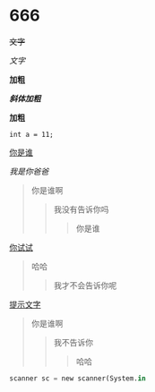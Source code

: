 # 666

~~文字~~

*文字*

**加粗**

***斜体加粗***

**加粗**

`int a = 11;`

<u>你是谁</u>

*我是你爸爸*

> 你是谁啊
>
> > 我没有告诉你吗
> >
> > > 你是谁

<u>你试试</u>

> 哈哈
>
> > 我才不会告诉你呢

[提示文字](我才不告诉你呢)

> 你是谁啊
>
> > 我不告诉你
> >
> > > 哈哈

```python
scanner sc = new scanner(System.in
```





